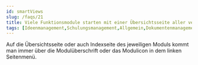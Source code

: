 ```yaml
---
id: smartViews
slug: /faqs/21
title: Viele Funktionsmodule starten mit einer Übersichtsseite aller verfügbaren Einträge. Wie komme ich zurück zu dieser Übersicht nachdem ich einen Eintrag aufgerufen habe
tags: [Ideenmanagement,Schulungsmanagement,Allgemein,Dokumentenmanagement,Wiki,Risiken & Chancen,Auditmanagement,Instandhaltung,Ziel- & Kennzahlenmanagement,CRM,Formulargenerator,Projekte & Maßnahme,Qualitätsmonitor,Reklamationsmanagement]
---
```

Auf die Übersichtsseite oder auch Indexseite des jeweiligen Moduls kommt man immer über die Modulüberschrift oder das Modulicon in dem linken Seitenmenü. 